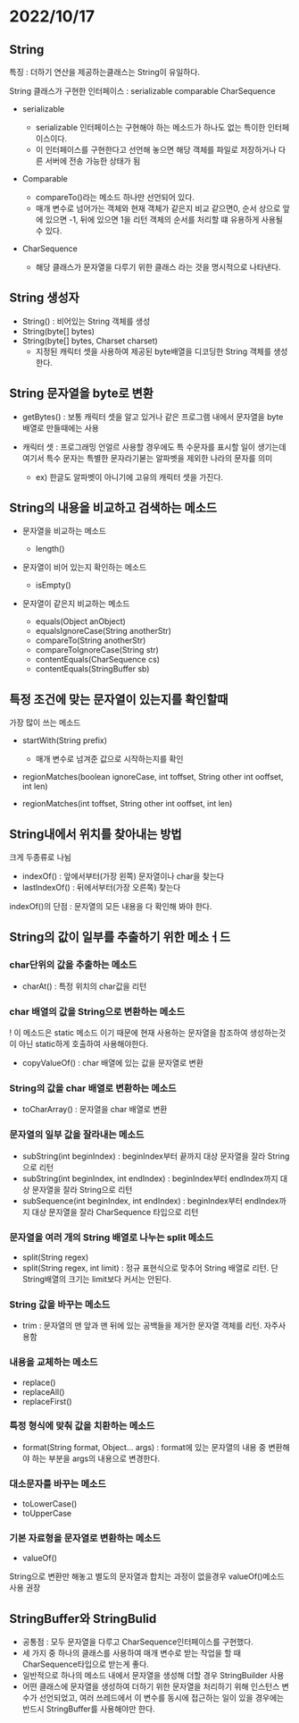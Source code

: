 # 2022/10/17



## String

특징 : 더하기 연산을 제공하는클래스는 String이 유일하다.

String 클래스가 구현한 인터페이스 : serializable comparable CharSequence

- serializable
  - serializable 인터페이스는 구현해야 하는 메소드가 하나도 없는 특이한 인터페이스이다.
  - 이 인터페이스를 구현한다고 선언해 놓으면 해당 객체를 파일로 저장하거나 다른 서버에 전송 가능한 상태가 됨

- Comparable 
  - compareTo()라는 메소드 하나만 선언되어 있다.
  - 매개 변수로 넘어가는 객체와 현재 객체가 같은지 비교 같으면0, 순서 상으로 앞에 있으면 -1, 뒤에 있으면 1을 리턴
    객체의 순서를 처리할 떄 유용하게 사용될 수 있다.

- CharSequence
  - 해당 클래스가 문자열을 다루기 위한 클래스 라는 것을 명시적으로 나타낸다.

## String 생성자

- String() : 비어있는 String 객체를 생성
- String(byte[] bytes)
- String(byte[] bytes, Charset charset)
  - 지정된 캐릭터 셋을 사용하여 제공된 byte배열을 디코딩한 String 객체를 생성한다.

## String 문자열을 byte로 변환

- getBytes() : 보통 캐릭터 셋을 알고 있거나 같은 프로그램 내에서 문자열을 byte 배열로 만들때에는
사용

- 캐릭터 셋 : 프로그래밍 언얼르 사용할 경우에도 특 수문자를 표시할 일이 생기는데 여기서 특수 문자는 특별한
문자라기볻는 알파벳을 제외한 나라의 문자를 의미 
  - ex) 한글도 알파벳이 아니기에 고유의 캐릭터 셋을 가진다.

## String의 내용을 비교하고 검색하는 메소드

- 문자열을 비교하는 메소드
  - length()

- 문자열이 비어 있는지 확인하는 메소드
  - isEmpty()

- 문자열이 같은지 비교하는 메소드
  - equals(Object anObject)
  - equalsIgnoreCase(String anotherStr)
  - compareTo(String anotherStr)
  - compareToIgnoreCase(String str)
  - contentEquals(CharSequence cs)
  - contentEquals(StringBuffer sb)

## 특정 조건에 맞는 문자열이 있는지를 확인할때

가장 많이 쓰는 메소드
- startWith(String prefix)
  - 매개 변수로 넘겨준 값으로 시작하는지를 확인

- regionMatches(boolean ignoreCase, int toffset, String other int ooffset, int len)
- regionMatches(int toffset, String other int ooffset, int len)

## String내에서 위치를 찾아내는 방법

크게 두종류로 나뉨
- indexOf() : 앞에서부터(가장 왼쪽) 문자열이나 char을 찾는다
- lastIndexOf() : 뒤에서부터(가장 오른쪽) 찾는다

indexOf()의 단점 : 문자열의 모든 내용을 다 확인해 봐야 한다.

## String의 값이 일부를 추출하기 위한 메소ㅓ드

### char단위의 값을 추출하는 메소드
- charAt() : 특정 위치의 char값을 리턴

### char 배열의 값을 String으로 변환하는 메소드
! 이 메소드은 static 메소드 이기 때문에 현재 사용하는 문자열을 참조하여 생성하는것이 아닌 static하게 호출하여 사용해야한다.
- copyValueOf() : char 배열에 있는 값을 문자열로 변환

### String의 값을 char 배열로 변환하는 메소드
- toCharArray() : 문자열을 char 배열로 변환

### 문자열의 일부 값을 잘라내는 메소드
- subString(int beginIndex) : beginIndex부터 끝까지 대상 문자열을 잘라 String으로 리턴
- subString(int beginIndex, int endIndex) : beginIndex부터 endIndex까지 대상 문자열을 잘라 String으로 리턴
- subSequence(int beginIndex, int endIndex) : beginIndex부터 endIndex까지 대상 문자열을 잘라 CharSequence 타입으로 리턴

### 문자열을 여러 개의 String 배열로 나누는 split 메소드
- split(String regex)
- split(String regex, int limit) : 정규 표현식으로 맞추어 String 배열로 리턴. 단 String배열의 크기는 limit보다 커서는 안된다.

### String 값을 바꾸는 메소드
- trim : 문자열의 맨 앞과 맨 뒤에 있는 공백들을 제거한 문자열 객체를 리턴. 자주사용함

### 내용을 교체하는 메소드
- replace()
- replaceAll()
- replaceFirst()

### 특정 형식에 맞춰 값을 치환하는 메소드
- format(String format, Object... args) : format에 있는 문자열의 내용 중 변환해야 하는 부분을 args의 내용으로 변경한다.

### 대소문자를 바꾸는 메소드
- toLowerCase()
- toUpperCase

### 기본 자료형을 문자열로 변환하는 메소드
- valueOf()

String으로 변환만 해놓고 별도의 문자열과 합치는 과정이 없을경우 valueOf()메소드 사용 권장


## StringBuffer와 StringBulid

- 공통점 : 모두 문자열을 다루고 CharSequence인터페이스를 구현했다.
- 세 가지 중 하나의 클래스를 사용하여 매개 변수로 받는 작업을 할 때 CharSequence타입으로 받는게 좋다.
- 일반적으로 하나의 메소드 내에서 문자열을 생성해 더할 경우 StringBuilder 사용
- 어떤 클래스에 문자열을 생성하여 더하기 위한 문자열을 처리하기 위해 인스턴스 변수가 선언되었고, 여러 쓰레드에서 이 변수를 동시에 접근하는 일이 있을 경우에는 반드시 StringBuffer를 사용해야만 한다.
